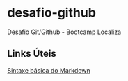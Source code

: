 # desafio-github
Desafio Git/Github - Bootcamp Localiza


## Links Úteis
[Sintaxe básica do Markdown](https://www.markdownguide.org/)
